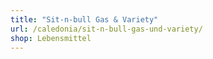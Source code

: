 ```yaml
---
title: "Sit-n-bull Gas & Variety"
url: /caledonia/sit-n-bull-gas-und-variety/
shop: Lebensmittel
---
```

